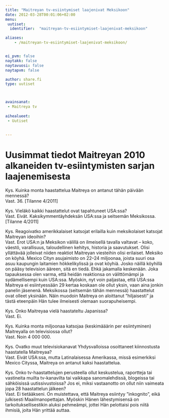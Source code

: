 ```yaml
---
title: "Maitreyan tv-esiintymiset laajenivat Meksikoon"
date: 2012-03-28T00:01:06+02:00
menu:
 uutiset:
  identifier:  "maitreyan-tv-esiintymiset-laajenivat-meksikoon"

aliases:
    - /maitreyan-tv-esiintymiset-laajenivat-meksikoon/


ei_pvm: false
naytakk: false
naytavuosi: false
naytapvm: false

author: share.fi
type: uutiset



avainsanat:
 - Maitreya tv
 
aihealueet:
 - Uutiset
 

---
```



<h1>Uusimmat tiedot Maitreyan 2010 alkaneiden tv-esiintymisten sarjan laajenemisesta</h1>
<p>Kys. Kuinka monta haastattelua Maitreya on antanut tähän päivään mennessä?<br />
Vast. 36. [Tilanne 4/2011]</p>
<p>Kys. Vieläkö kaikki haastattelut ovat tapahtuneet USA:ssa?<br />
Vast. Eivät. Kaksikymmentäyhdeksän USA:ssa ja seitsemän Meksikossa. [Tilanne 4/2011]</p>
<p>Kys. Reagoivatko amerikkalaiset katsojat erilailla kuin meksikolaiset katsojat Maitreyan ideoihin?<br />
Vast. Erot USA:n ja Meksikon välillä on ilmeisellä tavalla valtavat – koko, väestö, varallisuus, taloudellinen kehitys, historia ja saavutukset. Olisi yllättävää jolleivat niiden reaktiot Maitreyan viesteihin olisi erilaiset. Meksiko on köyhä. Mexico Cityn asujaimisto on 22–24 miljoonaa, joista suuri osa asuu kaupungin laitamien hökkelikylissä ja ovat köyhiä. Josko näillä köyhillä on pääsy television ääreen, sitä en tiedä. Ehkä jakamalla keskenään. Joka tapauksessa olen varma, että heidän reaktionsa on välittömämpi ja sydämellisempi kuin USA:ssa. Myöskin, nyt voin paljastaa, että USA:ssa Maitreya ei esiintyessään 29 kertaa koskaan ole ollut yksin, vaan aina jonkin panelin jäsenenä. Meksikossa (seitsemän tähän mennessä) haastattelut ovat olleet yksinään. Näin muodoin Maitreya on aloittanut &#8221;hiljaisesti&#8221; ja tästä eteenpäin Hän tulee ilmeisesti olemaan suorapuheisempi.</p>
<p>Kys. Onko Maitreyaa vielä haastateltu Japanissa?<br />
Vast. Ei.</p>
<p>Kys. Kuinka monta miljoonaa katsojaa (keskimääärin per esiintyminen) Maitreyalla on televisiossa ollut?<br />
Vast. Noin 4&nbsp;000&nbsp;000.</p>
<p>Kys. Ovatko muut televisiokanavat Yhdysvalloissa osoittaneet kiinnostusta haastatella Maitreyaa?<br />
Vast. Eivät USA:ssa, mutta Latinalaisessa Amerikassa, missä esimerkiksi Mexico Cityssa, Maitreya on antanut kaksi haastattelua.</p>
<p>Kys. Onko tv-haastattelujen perusteella ollut keskustelua, raportteja tai vastineita muilta tv-kanavilta tai vaikkapa sanomalehdissä, blogeissa tai sähköisissä uutissivustoissa? Jos ei, miksi vastaanotto on ollut niin vaimeata jopa 28 haastattelun jälkeen?<br />
Vast. Ei tietääkseni. On muistettava, että Maitreya esiintyy &#8221;inkognito&#8221;, eikä julkisesti Maailmanopettajan. Myöskin Hänen lähestymisensä on tarkoituksellisestikin aluksi pehmeämpi, jottei Hän pelottaisi pois niitä ihmisiä, joita Hän yrittää auttaa.</p>
